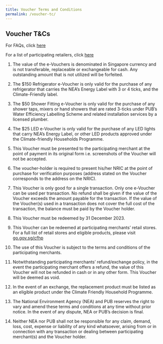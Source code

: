 ```yaml
---
title: Voucher Terms and Conditions
permalink: /voucher-tc/
---
```

## Voucher T&Cs

For FAQs, click [here](https://www.climate-friendly-households.gov.sg/faq/)

For a list of participating retailers, click [here](https://www.climate-friendly-households.gov.sg/retailers/list-of-retailers/)



1. The value of the e-Vouchers is denominated in Singapore currency and is not transferable, replaceable or exchangeable for cash. Any outstanding amount that is not utilized will be forfeited.



2. The $150 Refrigerator e-Voucher is only valid for the purchase of any refrigerator that carries the NEA’s Energy Label with 3 or 4 ticks, and the Climate-Friendly label.



3. The $50 Shower Fitting e-Voucher is only valid for the purchase of any shower taps, mixers or hand showers that are rated 3-ticks under PUB’s Water Efficiency Labelling Scheme and related installation services by a licensed plumber.



4. The $25 LED e-Voucher is only valid for the purchase of any LED lights that carry NEA’s Energy Label, or other LED products approved under the Climate-friendly Households Programme.



5. This Voucher must be presented to the participating merchant at the point of payment in its original form i.e. screenshots of the Voucher will not be accepted.



6. The voucher-holder is required to present his/her NRIC at the point of purchase for verification purposes (address stated on the Voucher corresponds to the address on the NRIC).



7. This Voucher is only good for a single transaction. Only one e-Voucher can be used per transaction. No refund shall be given if the value of the Voucher exceeds the amount payable for the transaction. If the value of the Voucher(s) used in a transaction does not cover the full cost of the transaction, the balance must be paid by the Voucher holder.



8. This Voucher must be redeemed by 31 December 2023.



9. This Voucher can be redeemed at participating merchants’ retail stores. For a full list of retail stores and eligible products, please visit [go.gov.sg/cfhp](https://www.climate-friendly-households.gov.sg/)


10. The use of this Voucher is subject to the terms and conditions of the participating merchants.



11. Notwithstanding participating merchants’ refund/exchange policy, in the event the participating merchant offers a refund, the value of this Voucher will not be refunded in cash or in any other form. This Voucher will be deemed as void.



12. In the event of an exchange, the replacement product must be listed as an eligible product under the Climate Friendly Household Programme.



13. The National Environment Agency (NEA) and PUB reserves the right to vary and amend these terms and conditions at any time without prior notice. In the event of any dispute, NEA or PUB’s decision is final.



14. Neither NEA nor PUB shall not be responsible for any claim, demand, loss, cost, expense or liability of any kind whatsoever, arising from or in connection with any transaction or dealing between participating merchant(s) and the Voucher holder.
